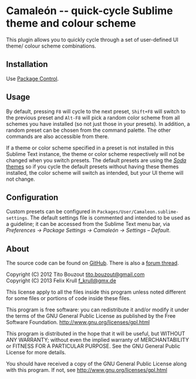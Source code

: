 Camaleón -- quick-cycle Sublime theme and colour scheme
=======================================================
This plugin allows you to quickly cycle through a set of user-defined UI theme/
colour scheme combinations.

## Installation
Use [Package Control][pkgctrl].

[pkgctrl]: https://sublime.wbond.net/

## Usage
By default, pressing `F8` will cycle to the next preset, `Shift+F8` will switch
to the previous preset and `Alt-F8` will pick a random color scheme from all
schemes you have installed (so not just those in your presets). In addition, a
random preset can be chosen from the command palette. The other commands are
also accessible from there.

If a theme or color scheme specified in a preset is not installed in this
Sublime Text instance, the theme or color scheme respectively will not be
changed when you switch presets. The default presets are using the
[*Soda* themes][soda] so if you cycle the default presets without having these
themes installed, the color scheme will switch as intended, but your UI theme
will not change.

[soda]: https://github.com/buymeasoda/soda-theme

## Configuration
Custom presets can be configured in `Packages/User/Camaleon.sublime-settings`.
The default settings file is commented and intended to be used as a guideline;
it can be accessed from the Sublime Text menu bar, via *Preferences ->
Package Settings -> Camaleón -> Settings – Default*.

## About
The source code can be found on [GitHub][src]. There is also a [forum thread][forum].

[src]: https://github.com/SublimeText/Camaleon
[forum]: http://www.sublimetext.com/forum/viewtopic.php?f=5&t=4435

Copyright (C) 2012 Tito Bouzout <tito.bouzout@gmail.com>  
Copyright (C) 2013 Felix Krull <f_krull@gmx.de>

This license apply to all the files inside this program unless noted
different for some files or portions of code inside these files.

This program is free software: you can redistribute it and/or modify
it under the terms of the GNU General Public License as published by
the Free Software Foundation. http://www.gnu.org/licenses/gpl.html

This program is distributed in the hope that it will be useful,
but WITHOUT ANY WARRANTY; without even the implied warranty of
MERCHANTABILITY or FITNESS FOR A PARTICULAR PURPOSE. See the
GNU General Public License for more details.

You should have received a copy of the GNU General Public License
along with this program. If not, see http://www.gnu.org/licenses/gpl.html
